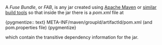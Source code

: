 A _Fuse Bundle_, or _FAB_, is any jar created using [Apache Maven](http://maven.apache.org/) or [similar build tools](faq.html#Which_build_tools_generate_FABs_) so that inside the jar there is a _pom.xml_ file at

{pygmentize:: text}
META-INF/maven/groupId/artifactId/pom.xml (and pom.properties file)
{pygmentize}

which contain the transitive dependency information for the jar.
